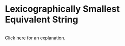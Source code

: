 # Lexicographically Smallest Equivalent String 

~~~java

~~~

Click [here](Explanation.md) for an explanation.

